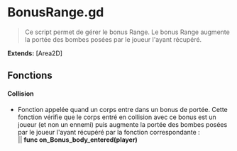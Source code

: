 # BonusRange.gd

> Ce script permet de gérer le bonus Range. Le bonus Range augmente la portée des bombes posées par le joueur l'ayant récupéré.

**Extends:** [Area2D]

## Fonctions

#### Collision
- Fonction appelée quand un corps entre dans un bonus de portée. Cette fonction vérifie que le corps entré en collision avec ce bonus est un joueur (et non un ennemi) puis augmente la portée des bombes posées par le joueur l'ayant récupéré par la fonction correspondante :<br/>
		  || **func on_Bonus_body_entered(player)** <br/>